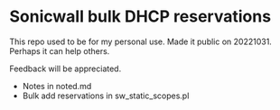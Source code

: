 # Sonicwall bulk DHCP reservations
This repo used to be for my personal use. Made it public on 20221031. Perhaps it can help others.

Feedback will be appreciated.

- Notes in noted.md
- Bulk add reservations in sw_static_scopes.pl
